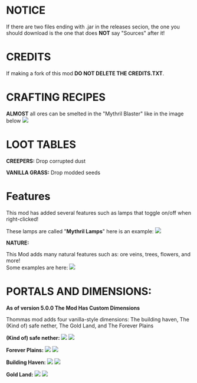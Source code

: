 # NOTICE

If there are two files ending with .jar in the releases secion, the one you should download is the one that does **NOT** say "Sources" after it!


# CREDITS

If making a fork of this mod **DO NOT DELETE THE CREDITS.TXT**.

# CRAFTING RECIPES

**ALMOST** all ores can be smelted in the "Mythril Blaster" like in the image below ![](Blaster.png)
# LOOT TABLES

**CREEPERS:**
Drop corrupted dust

**VANILLA GRASS:**
Drop modded seeds

# Features

This mod has added several features such as lamps that toggle on/off when right-clicked!

These lamps are called "**Mythril Lamps**" here is an example: ![](Lamps.png)

**NATURE:**

This Mod adds many natural features such as: ore veins, trees, flowers, and more!\
Some examples are here:
![](Nature.png)

# PORTALS AND DIMENSIONS:

**As of version 5.0.0 The Mod Has Custom Dimensions**

Thommas mod adds four vanilla-style dimensions:
The building haven, The (Kind of) safe nether,
The Gold Land, and The Forever Plains

**(Kind of) safe nether:**
![](2022-04-23_14.35.40.png)
![](2022-04-23_15.02.51.png)

**Forever Plains:**
![](2022-04-23_14.36.36.png)
![](2022-04-23_15.02.30.png)

**Building Haven:**
![](2022-04-23_14.35.51.png)
![](2022-04-23_15.07.35.png)

**Gold Land:**
![](2022-04-23_14.37.01.png)
![](2022-04-23_15.03.15.png)